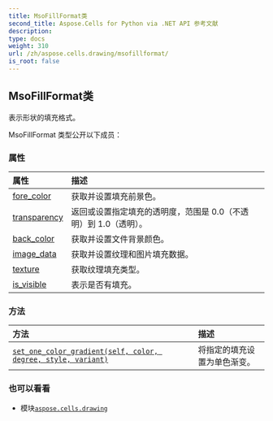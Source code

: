 ```yaml
---
title: MsoFillFormat类
second_title: Aspose.Cells for Python via .NET API 参考文献
description:
type: docs
weight: 310
url: /zh/aspose.cells.drawing/msofillformat/
is_root: false
---
```

## MsoFillFormat类
表示形状的填充格式。



MsoFillFormat 类型公开以下成员：

### 属性
|属性|描述|
| :- | :- |
| [fore_color](/cells/python-net/zh/aspose.cells.drawing/msofillformat/fore_color) |获取并设置填充前景色。|
| [transparency](/cells/python-net/zh/aspose.cells.drawing/msofillformat/transparency) |返回或设置指定填充的透明度，范围是 0.0（不透明）到 1.0（透明）。|
| [back_color](/cells/python-net/zh/aspose.cells.drawing/msofillformat/back_color) |获取并设置文件背景颜色。|
| [image_data](/cells/python-net/zh/aspose.cells.drawing/msofillformat/image_data) |获取并设置纹理和图片填充数据。|
| [texture](/cells/python-net/zh/aspose.cells.drawing/msofillformat/texture) |获取纹理填充类型。|
| [is_visible](/cells/python-net/zh/aspose.cells.drawing/msofillformat/is_visible) |表示是否有填充。|


### 方法
|方法|描述|
| :- | :- |
| [`set_one_color_gradient(self, color, degree, style, variant)`](/cells/python-net/zh/aspose.cells.drawing/msofillformat/set_one_color_gradient/#aspose.pydrawing.color-float-aspose.cells.drawing.gradientstyletype-int) |将指定的填充设置为单色渐变。|



### 也可以看看
* 模块[`aspose.cells.drawing`](..)
